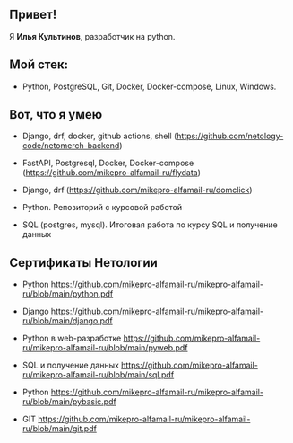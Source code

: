 ## Привет! ##

Я **Илья Культинов**, разработчик на python.

## Мой стек: ## 
 - Python, PostgreSQL, Git, Docker, Docker-compose, Linux, Windows.

## Вот, что я умею ##
- Django, drf, docker, github actions, shell (https://github.com/netology-code/netomerch-backend)

- FastAPI, Postgresql, Docker, Docker-compose (https://github.com/mikepro-alfamail-ru/flydata)

- Django, drf (https://github.com/mikepro-alfamail-ru/domclick)

- Python. Репозиторий с курсовой работой

- SQL (postgres, mysql). Итоговая работа по курсу SQL и получение данных

## Сертификаты Нетологии ##  
- Python https://github.com/mikepro-alfamail-ru/mikepro-alfamail-ru/blob/main/python.pdf

- Django https://github.com/mikepro-alfamail-ru/mikepro-alfamail-ru/blob/main/django.pdf

- Python в web-разработке https://github.com/mikepro-alfamail-ru/mikepro-alfamail-ru/blob/main/pyweb.pdf

- SQL и получение данных https://github.com/mikepro-alfamail-ru/mikepro-alfamail-ru/blob/main/sql.pdf

- Python https://github.com/mikepro-alfamail-ru/mikepro-alfamail-ru/blob/main/pybasic.pdf

- GIT https://github.com/mikepro-alfamail-ru/mikepro-alfamail-ru/blob/main/git.pdf

